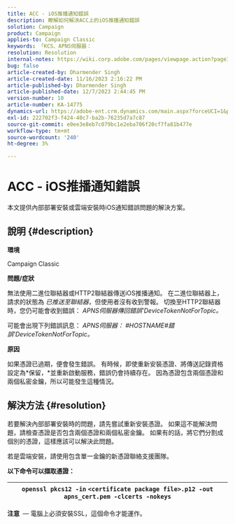 ```yaml
---
title: ACC - iOS推播通知錯誤
description: 瞭解如何解決ACC上的iOS推播通知錯誤
solution: Campaign
product: Campaign
applies-to: Campaign Classic
keywords: 「KCS、APNS伺服器：
resolution: Resolution
internal-notes: https://wiki.corp.adobe.com/pages/viewpage.action?pageId=1334124733
bug: false
article-created-by: Dharmender Singh
article-created-date: 11/16/2023 2:16:22 PM
article-published-by: Dharmender Singh
article-published-date: 12/7/2023 2:44:45 PM
version-number: 10
article-number: KA-14775
dynamics-url: https://adobe-ent.crm.dynamics.com/main.aspx?forceUCI=1&pagetype=entityrecord&etn=knowledgearticle&id=8e1a5fb3-8a84-ee11-8179-6045bd006e5a
exl-id: 222702f3-f424-40c7-ba2b-76235d7a7c87
source-git-commit: e0ee3e8eb7c079bc1e2eba706f20cf7fa81b477e
workflow-type: tm+mt
source-wordcount: '240'
ht-degree: 3%

---
```


# ACC - iOS推播通知錯誤


本文提供內部部署安裝或雲端安裝時iOS通知錯誤問題的解決方案。

## 說明 {#description}




<b>環境</b>

Campaign Classic



<b>問題/症狀</b>

無法使用二進位聯結器或HTTP2聯結器傳送iOS推播通知。 在二進位聯結器上，請求的狀態為 *已推送至聯結器*，但使用者沒有收到警報。 切換至HTTP2聯結器時，您仍可能會收到錯誤： *APNS伺服器傳回錯誤&#39;DeviceTokenNotForTopic。*



可能會出現下列錯誤訊息： *APNS伺服器： #HOSTNAME#錯誤&#39;DeviceTokenNotForTopic。*



<b>原因</b>



如果憑證已過期，便會發生錯誤。 有時候，即使重新安裝憑證、將傳送記錄資格設定為*保留，*並重新啟動服務，錯誤仍會持續存在。 因為憑證包含兩個憑證和兩個私密金鑰，所以可能發生這種情況。










## 解決方法 {#resolution}


若要解決內部部署安裝時的問題，請先嘗試重新安裝憑證。 如果這不能解決問題，請檢查憑證是否包含兩個憑證和兩個私密金鑰。 如果有的話，將它們分割成個別的憑證，這樣應該可以解決此問題。

若是雲端安裝，請使用包含單一金鑰的新憑證聯絡支援團隊。



<b>以下命令可以擷取憑證：</b>


| `openssl pkcs12 -in` `<certificate package file>.p12 -out apns_cert.pem -clcerts -nokeys` |
| --- |




<b>注意 </b> — 電腦上必須安裝SSL，這個命令才能運作。
